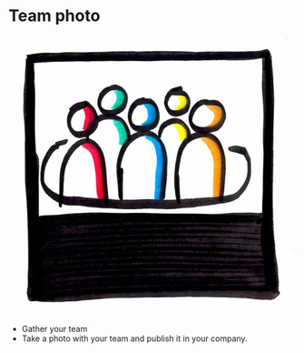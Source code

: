 # Team photo
![Team photo](photos/Team_Photo.png)  
* Gather your team
* Take a photo with your team and publish it in your company.
